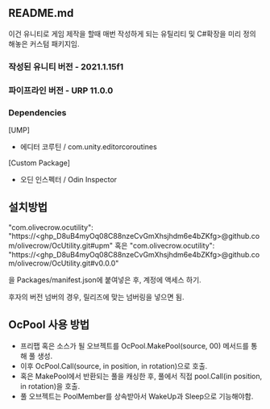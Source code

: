 ﻿## README.md

이건 유니티로 게임 제작을 할때 매번 작성하게 되는 유틸리티 및 C#확장을 미리 정의해놓은 커스텀 패키지임.

### 작성된 유니티 버전 - 2021.1.15f1
### 파이프라인 버전 - URP 11.0.0

### Dependencies

[UMP]
- 에디터 코루틴 / com.unity.editorcoroutines

[Custom Package]
- 오딘 인스펙터 / Odin Inspector

## 설치방법


"com.olivecrow.ocutility": "https://<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>@github.com/olivecrow/OcUtility.git#upm"
혹은
"com.olivecrow.ocutility": "https://<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>@github.com/olivecrow/OcUtility.git#v0.0.0"

을 Packages/manifest.json에 붙여넣은 후, 계정에 액세스 하기.

후자의 버전 넘버의 경우, 릴리즈에 맞는 넘버링을 넣으면 됨.


## OcPool 사용 방법
- 프리팹 혹은 소스가 될 오브젝트를 OcPool.MakePool(source, 00) 메서드를 통해 풀 생성.
- 이후 OcPool.Call(source, in position, in rotation)으로 호출.
- 혹은 MakePool에서 반환되는 풀을 캐싱한 후, 풀에서 직접 pool.Call(in position, in rotation)을 호출.
- 풀 오브젝트는 PoolMember를 상속받아서 WakeUp과 Sleep으로 기능해야함.